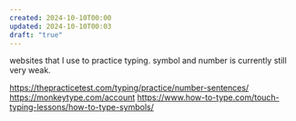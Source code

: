 ```yaml
---
created: 2024-10-10T00:00
updated: 2024-10-10T00:03
draft: "true"
---
```

websites that I use to practice typing. symbol and number is currently still very weak.

https://thepracticetest.com/typing/practice/number-sentences/
https://monkeytype.com/account
https://www.how-to-type.com/touch-typing-lessons/how-to-type-symbols/